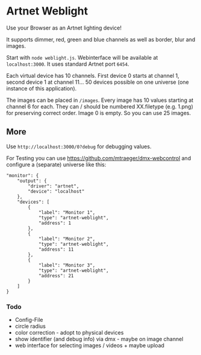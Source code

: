 # Artnet Weblight

Use your Browser as an Artnet lighting device!

It supports dimmer, red, green and blue channels as well as border, blur and images.

Start with `node weblight.js`. 
Webinterface will be available at `localhost:3000`. It uses standard Artnet port `6454`.


Each virtual device has 10 channels. First device 0 starts at channel 1, second device 1 at channel 11...
50 devices possible on one universe (one instance of this application).

The images can be placed in `/images`. Every image has 10 values starting at channel 6 for each. 
They can / should be numbered XX.filetype (e.g. 1.png) for preserving correct order. 
Image 0 is empty. So you can use 25 images.



## More
Use `http://localhost:3000/0?debug` for debugging values.

For Testing you can use https://github.com/mtraeger/dmx-webcontrol and configure a (separate) universe like this:
```
"monitor": {
    "output": {
        "driver": "artnet",
        "device": "localhost"
    },
    "devices": [
        {
            "label": "Monitor 1",
            "type": "artnet-weblight",
            "address": 1
        },
        {
            "label": "Monitor 2",
            "type": "artnet-weblight",
            "address": 11
        },
        {
            "label": "Monitor 3",
            "type": "artnet-weblight",
            "address": 21
        }
    ]
}
```

### Todo
* Config-File
* circle radius
* color correction - adopt to physical devices
* show identifier (and debug info) via dmx - maybe on image channel
* web interface for selecting images / videos + maybe upload

